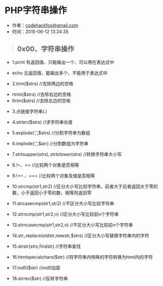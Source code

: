 # PHP字符串操作

- 作者：codehackfox@gmail.com
- 时间：2015-06-12 13:24:35

> ## 0x00、字符串操作

- 1.print 有返回值、只能输出一个、可以用在表达式中
 * echo 无返回值、能输出多个、不能用于表达式中

- 2.trim($strs) //去除两边的空格
 * rtrim($strs)  //去除右边的空格
 * ltrim($strs)  //去除左边的空格

- 3.点链接字符串(.)

- 4.strlen($strs)  //求字符串长度

- 5.explode(',',$strs)  //分割字符串为数组

- 6.implode(',',$arr)  //分割数组为字符串

- 7.strtoupper($strs),strtolower($strs)  //转换字符串大小写

- 8.!=、==  //比较两个对象是否相等

- 9.!== 、===   //比较两个对象及值是否相等

- 10.strcmp($str1,$str2)  //区分大小写比较字符串，前者大于后者返回大于零的数，小于返回小于零的数，相等则返回零

- 11.strcasecmp($str1,$str2) //不区分大小写比较字符串

- 12.strncmp($str1,$str2,n)  //区分大小写比较前n个字符串

- 13.strncasecmp($str1,$str2,n)  //不区分大小写比较前n个字符串

- 14.str_replace($oldstr,$newstr,$strs)  //区分大小写替换字符串内的字符

- 15.strstr($strs,$findstr)  //字符串查找

- 16.htmlspecialchars($str)  //将字符串内特殊的字符转换为html内的字符

- 17.md5($str)  //md5加密

- 18.strrev($str)  //反转字符串
